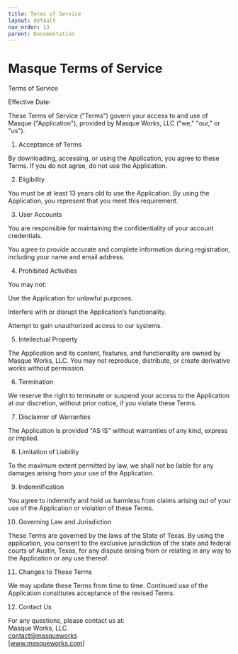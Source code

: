 ```yaml
---
title: Terms of Service
layout: default
nav_order: 13
parent: Documentation
---
```


# Masque Terms of Service

Terms of Service

Effective Date: 

These Terms of Service ("Terms") govern your access to and use of Masque ("Application"), provided by Masque Works, LLC ("we," "our," or "us").

1. Acceptance of Terms

By downloading, accessing, or using the Application, you agree to these Terms. If you do not agree, do not use the Application.

2. Eligibility

You must be at least 13 years old to use the Application. By using the Application, you represent that you meet this requirement.

3. User Accounts

You are responsible for maintaining the confidentiality of your account credentials.

You agree to provide accurate and complete information during registration, including your name and email address.

4. Prohibited Activities

You may not:

Use the Application for unlawful purposes.

Interfere with or disrupt the Application’s functionality.

Attempt to gain unauthorized access to our systems.

5. Intellectual Property

The Application and its content, features, and functionality are owned by Masque Works, LLC. You may not reproduce, distribute, or create derivative works without permission.

6. Termination

We reserve the right to terminate or suspend your access to the Application at our discretion, without prior notice, if you violate these Terms.

7. Disclaimer of Warranties

The Application is provided "AS IS" without warranties of any kind, express or implied.

8. Limitation of Liability

To the maximum extent permitted by law, we shall not be liable for any damages arising from your use of the Application.

9. Indemnification

You agree to indemnify and hold us harmless from claims arising out of your use of the Application or violation of these Terms.

10. Governing Law and Jurisdiction

These Terms are governed by the laws of the State of Texas. By using the application, you consent to the exclusive jurisdiction of the state and federal courts of Austin, Texas, for any dispute arising from or relating in any way to the Application or any use thereof.

11. Changes to These Terms

We may update these Terms from time to time. Continued use of the Application constitutes acceptance of the revised Terms.

12. Contact Us

For any questions, please contact us at:\
Masque Works, LLC\
<contact@masqueworks>\
[www.masqueworks.com]
